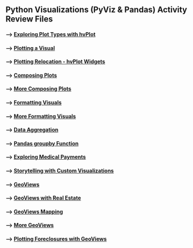 ## Python Visualizations (PyViz & Pandas) Activity Review Files 

#### --> [Exploring Plot Types with hvPlot](https://github.com/Mun-Min/ASU_2022_Bootcamp/blob/master/Activity_Files/06-PyViz/1/Activities/02-Evr_hvPlot_Demo/Unsolved/hvPlot.ipynb)

#### --> [Plotting a Visual](https://github.com/Mun-Min/ASU_2022_Bootcamp/blob/master/Activity_Files/06-PyViz/1/Activities/03-Stu_Plotting_Visual_Takeover/Unsolved/plotting_visual_takeover.ipynb)

#### --> [Plotting Relocation - hvPlot Widgets](https://github.com/Mun-Min/ASU_2022_Bootcamp/blob/master/Activity_Files/06-PyViz/1/Activities/05-Stu_hvPlot_Widgets/Unsolved/hvplot_widgets.ipynb)

#### --> [Composing Plots](https://github.com/Mun-Min/ASU_2022_Bootcamp/blob/master/Activity_Files/06-PyViz/1/Activities/06-Ins_Composing_Plots/Solved/composing_plots.ipynb)

#### --> [More Composing Plots](https://github.com/Mun-Min/ASU_2022_Bootcamp/blob/master/Activity_Files/06-PyViz/1/Activities/07-Stu_Composing_Masterpieces/Solved/composing_masterpieces.ipynb)

#### --> [Formatting Visuals](https://github.com/Mun-Min/ASU_2022_Bootcamp/blob/master/Activity_Files/06-PyViz/2/Activities/01-Ins_Viz_Options/Solved/viz_options.ipynb)

#### --> [More Formatting Visuals](https://github.com/Mun-Min/ASU_2022_Bootcamp/blob/master/Activity_Files/06-PyViz/2/Activities/02-Stu_Picture_Perfect/Solved/picture_perfect.ipynb)

#### --> [Data Aggregation](https://github.com/Mun-Min/ASU_2022_Bootcamp/blob/master/Activity_Files/06-PyViz/2/Activities/03-Ins_Data_Aggregation/Solved/data_aggregation.ipynb)

#### --> [Pandas groupby Function](https://github.com/Mun-Min/ASU_2022_Bootcamp/blob/master/Activity_Files/06-PyViz/2/Activities/04-Stu_Group_Dynamics/Solved/group_dynamics.ipynb)

#### --> [Exploring Medical Payments](https://github.com/Mun-Min/ASU_2022_Bootcamp/blob/master/Activity_Files/06-PyViz/2/Activities/05-Stu_Exploring_Medical_Payments/Solved/exploring_medical_payments.ipynb)

#### --> [Storytelling with Custom Visualizations](https://github.com/Mun-Min/ASU_2022_Bootcamp/blob/master/Activity_Files/06-PyViz/2/Activities/06-Stu_Storytelling_with_Custom_Visualizations/Solved/storytelling_with_custom_visualizations.ipynb)

#### --> [GeoViews](https://github.com/Mun-Min/ASU_2022_Bootcamp/blob/master/Activity_Files/06-PyViz/3/Activities/01-Ins_GeoViews_Demo/Solved/geoviews_demo.ipynb)

#### --> [GeoViews with Real Estate](https://github.com/Mun-Min/ASU_2022_Bootcamp/blob/master/Activity_Files/06-PyViz/3/Activities/02-Evr_Geospatial_Real-Estate/Solved/hvplot_maps.ipynb)

#### --> [GeoViews Mapping](https://github.com/Mun-Min/ASU_2022_Bootcamp/blob/master/Activity_Files/06-PyViz/3/Activities/03-Stu_Mapping_Adventures/Solved/mapping_adventures.ipynb)

#### --> [More GeoViews](https://github.com/Mun-Min/ASU_2022_Bootcamp/blob/master/Activity_Files/06-PyViz/3/Activities/04-Stu_Cartographers_Expedition/Solved/cartographers_expedition.ipynb)

#### --> [Plotting Foreclosures with GeoViews](https://github.com/Mun-Min/ASU_2022_Bootcamp/blob/master/Activity_Files/06-PyViz/3/Activities/05-Stu_Plotting_Foreclosures/Solved/plotting_foreclosures.ipynb)